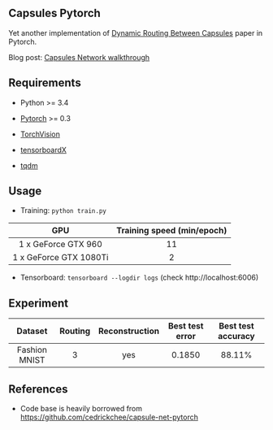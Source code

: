 ## Capsules Pytorch

Yet another implementation of [Dynamic Routing Between Capsules](https://arxiv.org/abs/1710.09829) paper in Pytorch.

Blog post: [Capsules Network walkthrough](https://hiepph.github.io/post/2018-03-06-capsules/)


## Requirements

+ Python >= 3.4

+ [Pytorch](http://pytorch.org/) >= 0.3

+ [TorchVision](https://github.com/pytorch/vision)

+ [tensorboardX](https://github.com/lanpa/tensorboard-pytorch)

+ [tqdm](https://github.com/tqdm/tqdm)


## Usage

+ Training: `python train.py`

GPU | Training speed (min/epoch)
:--:|:-------------------------:
1 x GeForce GTX 960 | 11
1 x GeForce GTX 1080Ti | 2

+ Tensorboard: `tensorboard --logdir logs` (check http://localhost:6006)


## Experiment

Dataset | Routing | Reconstruction | Best test error | Best test accuracy
:------:|:---:|:----:|:----:|:------:
Fashion MNIST | 3 | yes | 0.1850 | 88.11%


## References

+ Code base is heavily borrowed from https://github.com/cedrickchee/capsule-net-pytorch
